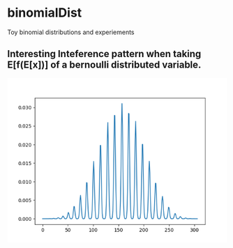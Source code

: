 # binomialDist
Toy binomial distributions and experiements

## Interesting Inteference pattern when taking E[f(E[x])] of a bernoulli distributed variable.
![alt text](https://github.com/AaronHavens/binomialDist/blob/master/interference_1_to_50.png)
